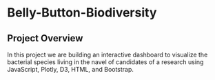 # Belly-Button-Biodiversity

## Project Overview

In this project we are  building an interactive dashboard to visualize the bacterial species living in the navel of candidates of a research using JavaScript, Plotly, D3, HTML,  and Bootstrap. 

